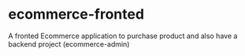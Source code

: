 # ecommerce-fronted
A fronted Ecommerce application to purchase product and also have a backend project (ecommerce-admin)
